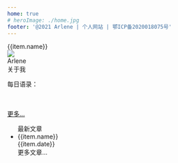 ```yaml
---
home: true
# heroImage: ./home.jpg
footer: '@2021 Arlene | 个人网站 | 鄂ICP备2020018075号'
---
```

<div class="base">
 <div v-for="(item,index) in lists" class="item" :key="index" @click="goLink(item)">
   <i class="iconfont icon-style" :class="item.icon"></i>
    <div>{{item.name}}</div>
 </div>
</div>
<div class="part">
<div class="personal-part">
    <div class="person-info">
        <img class="avtor" src="/avtor.jpg"/>
        <!-- <div><Clock/></div> -->
        <div class="user-name">Arlene</div>
        <div class="user-detail">
          <div v-for="(item,index) in iconAbout" :key="index" >
          <a v-if="item.href" :href="item.href" class="iconfont person-icon" :class="item.icon"></a>
          <div v-else class="iconfont person-icon" :class="item.icon" slot="reference"  @mouseenter="item.isShowPopover = true"
            @mouseleave="item.isShowPopover = false" ></div>
            <el-popover  v-model="item.isShowPopover"
                placement="top-start"
                width="100"
                trigger="click"
             ><img :src="item.img"/>
         </el-popover>
          </div>
        </div>
        <div class="aboutMe">关于我</div>
    </div>
    <!--  day-motto -->
     <div class="person-info mt20">
      <p class="u-fontweight">每日语录：</p>
      <div class="lineH25" v-html="dayMessage"></div>
      <br>
      <br>
      <a href="/motto/2021/March/chapter1">更多...</a>
    </div>
 </div>
 <ul class="hot">
   <div class="hot-title">最新文章</div>
  <li v-for="(item,index) in newList" class="item" :key="index" @click="goLink(item)">
  <div>
    <a :href="item.link">{{item.name}}</a>
    <article-tag :tagType="item.tag"/>
  </div>
  <div class="date-info">{{item.date}}</div>
  </li>
  <div class="more"><a :href="moreUrl">更多文章...</a></div>
 </ul>
  <div class="clear"></div>

</div>

<script>
  import Clock from './clock'
 export default {
   components:{
     Clock,
   },
  data(){
    return {
      dayMessage:"我步入丛林<br>因为我希望生活有意义，<br>我希望活的深刻，<br>吸取生命中所有精华，<br>把非生命的一切都击溃。<br>以免当我生命终结，<br>发现自己从没活过。<br><br>----梭罗",
      iconAbout:[{name:'git',icon:'el-icon-my-github',href:'https://github.com/ArleneLiu001/onesugar-web',},
      // {name:'zhi',icon:'el-icon-my-zhifubao'},
      {name:'qq',icon:'el-icon-my-qq',img:'/qq.jpg'},
      {name:'wechat',icon:'el-icon-my-wechat',img:'/wechat.jpg'},
      {name:'email',icon:'el-icon-my-youxiang',href:"mailto:arleneliu001@163.com"}],
      lists:[{name:'js基础',link:'/tech/js/chapter1/',icon:'el-icon-my-js',},
      {name:'TypeScript',link:'/tech/ts/chapter1/',icon:'el-icon-my-tsx',},
      {name:'Vue3',link:'/tech/vueNext/chapter1/',icon:'el-icon-my-vuejs-line',},
      {name:'React',link:'/tech/react/chapter1/',icon:'el-icon-my-react',},
      {name:'博客',link:'/blog/chapter5',icon:'el-icon-my-bokeyuan',},],
      newList:[
        {name:'关于孩子玩游戏',link:'/edu/chapter1',date:'2021-04-21',tag:5},
        {name:'拖拽表格',link:'blog/chapter10',date:'2021-04-22',tag:1},
        {name:'使用vue开发插件',link:'/blog/chapter5',date:'2021-04-20',tag:1},
        {name:'uni-app项目打包合成App',link:'/blog/chapter3',date:'2021-04-20',tag:1},
        {name:'TypeScript',link:'/tech/ts/chapter1/',date:'2021-04-20',tag:1}
      ],
      moreUrl:'/tech/js/chapter1/'
    }
  },
  methods:{
    goLink(item){
      window.location.href = item.link
    }
  }
 }
</script>